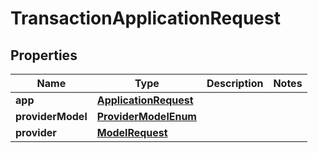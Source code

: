 
# TransactionApplicationRequest

## Properties
Name | Type | Description | Notes
------------ | ------------- | ------------- | -------------
**app** | [**ApplicationRequest**](ApplicationRequest.md) |  | 
**providerModel** | [**ProviderModelEnum**](ProviderModelEnum.md) |  | 
**provider** | [**ModelRequest**](ModelRequest.md) |  | 



